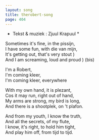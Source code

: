 ```yaml
---
layout: song
title: therobert-song
page: 404
---
```


* Tekst & muziek : Zjuul Krapuul *  

Sometimes it's fine, in the pissijn,  
I have some fun, with die van mijn,  
It's getting out, that's very stout 	)  
And I am screaming, loud and proud	) (bis)  

I'm a Robert,  
I'm coming kleer,  
I'm coming kleer, everywhere  

With my own hand, it is plezant,  
Cos it may run, right out of hand,  
My arms are strong, my bird is long,  
And there is a shootplek, on 't plafon.  

And from my youth, I know the truth,  
And all the secrets, of my flute,  
I know, it's right, to hold him tight,  
And play him off, from tijd to tijd.  
